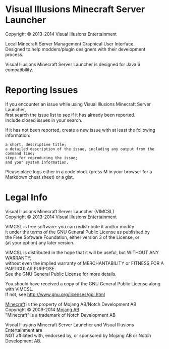 Visual Illusions Minecraft Server Launcher
==========================
Copyright &copy; 2013-2014 Visual Illusions Entertainment

Local Minecraft Server Management Graphical User Interface.<br/>
Designed to help modders/plugin designers with their development process.

Visual Illusions Minecraft Server Launcher is designed for Java 6 compatibility.

Reporting Issues
================

If you encounter an issue while using Visual Illusions Minecraft Server Launcher,<br/>
first search the issue list to see if it has already been reported.<br/>
Include closed issues in your search.

If it has not been reported, create a new issue with at least the following information:

    a short, descriptive title;
    a detailed description of the issue, including any output from the command line;
    steps for reproducing the issue;
    and your system information.

Please place logs either in a code block (press M in your browser for a Markdown cheat sheet) or a gist.

Legal Info
==============

Visual Illusions Minecraft Server Launcher (VIMCSL)<br/>
Copyright &copy; 2013-2014 Visual Illusions Entertainment<br/>

VIMCSL is free software: you can redistribute it and/or modify<br/>
it under the terms of the GNU General Public License as published by<br/>
the Free Software Foundation, either version 3 of the License, or<br/>
(at your option) any later version.<br/>

VIMCSL is distributed in the hope that it will be useful, but WITHOUT ANY WARRANTY;<br/>
without even the implied warranty of MERCHANTABILITY or FITNESS FOR A PARTICULAR PURPOSE.<br/>
See the GNU General Public License for more details.<br/>

You should have received a copy of the GNU General Public License along with VIMCSL.<br/>
If not, see http://www.gnu.org/licenses/gpl.html<br/>

[Minecraft](http://minecraft.net) is the property of Mojang AB/Notch Development AB<br/>
Copyright &copy; 2009-2014 [Mojang AB](http://mojang.com)<br/>
"Minecraft" is a trademark of Notch Development AB<br/>

Visual Illusions Minecraft Server Launcher and Visual Illusions Entertainment are<br/>
NOT affilated with, endorsed by, or sponsored by Mojang AB or Notch Development AB.<br/>

